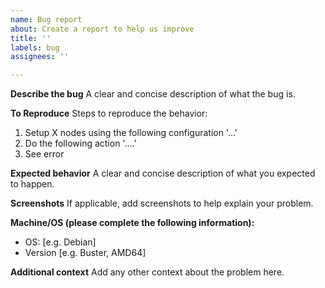 ```yaml
---
name: Bug report
about: Create a report to help us improve
title: ''
labels: bug
assignees: ''

---
```


**Describe the bug**
A clear and concise description of what the bug is.

**To Reproduce**
Steps to reproduce the behavior:
1. Setup X nodes using the following configuration '...'
2. Do the following action '....'
3. See error

**Expected behavior**
A clear and concise description of what you expected to happen.

**Screenshots**
If applicable, add screenshots to help explain your problem.

**Machine/OS (please complete the following information):**
 - OS: [e.g. Debian]
 - Version [e.g. Buster, AMD64]

**Additional context**
Add any other context about the problem here.
